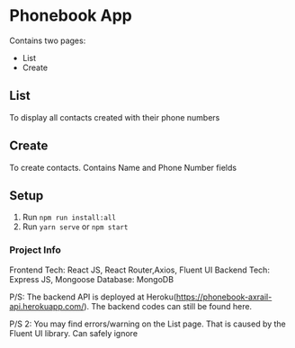 # Phonebook App

Contains two pages:
- List
- Create

## List

To display all contacts created with their phone numbers

## Create

To create contacts. Contains Name and Phone Number fields

## Setup

1. Run `npm run install:all`
2. Run `yarn serve` or `npm start`

### Project Info
Frontend Tech: React JS, React Router,Axios, Fluent UI
Backend Tech: Express JS, Mongoose
Database: MongoDB

P/S: The backend API is deployed at Heroku(https://phonebook-axrail-api.herokuapp.com/). The backend codes can still be found here.

P/S 2: You may find errors/warning on the List page. That is caused by the Fluent UI library. Can safely ignore



